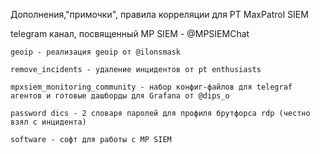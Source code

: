 Дополнения,"примочки", правила корреляции для PT MaxPatrol SIEM

telegram канал, посвященный MP SIEM - @MPSIEMChat
 ~~~~~~~~~~~~~~~~~~~~~~~~~~~~~~~~~~~~~~~~~~~~~~~~~~~~~~
 geoip - реализация geoip от @ilonsmask
 
 remove_incidents - удаление инцидентов от pt enthusiasts

 mpxsiem_monitoring_community - набор конфиг-файлов для telegraf агентов и готовые дашборды для Grafana от @dips_o
  
 password dics - 2 словаря паролей для профиля брутфорса rdp (честно взял с инцидента)

 software - софт для работы с MP SIEM